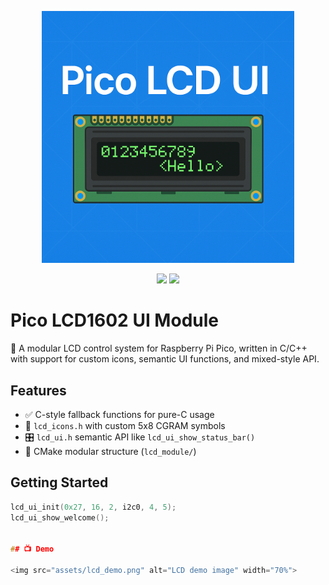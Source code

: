 <p align="center">
  <img src="assets/banner.png" alt="Pico LCD UI Banner" width="80%">
</p>

<p align="center">
  <img src="https://img.shields.io/github/license/VR2XHQ/pico-lcd1602-ui" />
  <img src="https://img.shields.io/github/last-commit/VR2XHQ/pico-lcd1602-ui" />
</p>


# Pico LCD1602 UI Module

🧩 A modular LCD control system for Raspberry Pi Pico, written in C/C++ with support for custom icons, semantic UI functions, and mixed-style API.

## Features

- ✅ C-style fallback functions for pure-C usage
- 🌈 `lcd_icons.h` with custom 5x8 CGRAM symbols
- 🎛️ `lcd_ui.h` semantic API like `lcd_ui_show_status_bar()`
- 🧵 CMake modular structure (`lcd_module/`)

## Getting Started

```c
lcd_ui_init(0x27, 16, 2, i2c0, 4, 5);
lcd_ui_show_welcome();


## 📺 Demo

<img src="assets/lcd_demo.png" alt="LCD demo image" width="70%">

